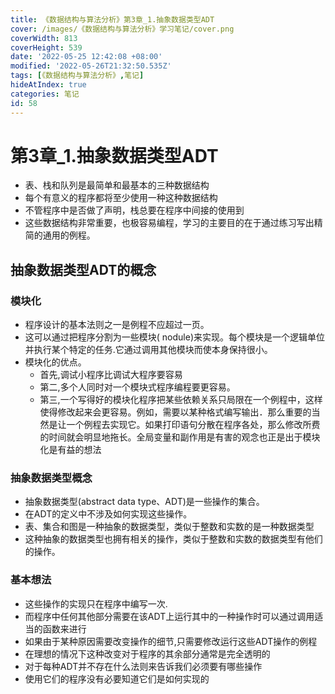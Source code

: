 ```yaml
---
title: 《数据结构与算法分析》第3章_1.抽象数据类型ADT
cover: /images/《数据结构与算法分析》学习笔记/cover.png
coverWidth: 813
coverHeight: 539
date: '2022-05-25 12:42:08 +08:00'
modified: '2022-05-26T21:32:50.535Z'
tags: [《数据结构与算法分析》,笔记]
hideAtIndex: true
categories: 笔记
id: 58
---
```



# 第3章_1.抽象数据类型ADT
* 表、栈和队列是最简单和最基本的三种数据结构
* 每个有意义的程序都将至少使用一种这种数据结构
* 不管程序中是否做了声明，栈总要在程序中间接的使用到
* 这些数据结构非常重要，也极容易编程，学习的主要目的在于通过练习写出精简的通用的例程。

## 抽象数据类型ADT的概念

### 模块化
* 程序设计的基本法则之一是例程不应超过一页。
* 这可以通过把程序分割为一些模块( nodule)来实现。每个模块是一个逻辑单位并执行某个特定的任务.它通过调用其他模块而使本身保持很小。
* 模块化的优点。
  * 首先,调试小程序比调试大程序要容易
  * 第二,多个人同时对一个模块式程序编程要更容易。
  * 第三,一个写得好的模块化程序把某些依赖关系只局限在一个例程中，这样使得修改起来会更容易。例如，需要以某种格式编写输出．那么重要的当然是让一个例程去实现它。如果打印语句分散在程序各处，那么修改所费的时间就会明显地拖长。全局变量和副作用是有害的观念也正是出于模块化是有益的想法

### 抽象数据类型概念
* 抽象数据类型(abstract data type、ADT)是一些操作的集合。
* 在ADT的定义中不涉及如何实现这些操作。
* 表、集合和图是一种抽象的数据类型，类似于整数和实数的是一种数据类型
* 这种抽象的数据类型也拥有相关的操作，类似于整数和实数的数据类型有他们的操作。

### 基本想法
* 这些操作的实现只在程序中编写一次.
* 而程序中任何其他部分需要在该ADT上运行其中的一种操作时可以通过调用适当的函数来进行
* 如果由于某种原因需要改变操作的细节,只需要修改运行这些ADT操作的例程
* 在理想的情况下这种改变对于程序的其余部分通常是完全透明的
* 对于每种ADT并不存在什么法则来告诉我们必须要有哪些操作
* 使用它们的程序没有必要知道它们是如何实现的

